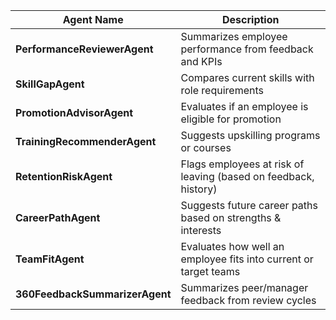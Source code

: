 | Agent Name                     | Description                                                      |
| ------------------------------ | ---------------------------------------------------------------- |
| **PerformanceReviewerAgent**   | Summarizes employee performance from feedback and KPIs           |
| **SkillGapAgent**              | Compares current skills with role requirements                   |
| **PromotionAdvisorAgent**      | Evaluates if an employee is eligible for promotion               |
| **TrainingRecommenderAgent**   | Suggests upskilling programs or courses                          |
| **RetentionRiskAgent**         | Flags employees at risk of leaving (based on feedback, history)  |
| **CareerPathAgent**            | Suggests future career paths based on strengths & interests      |
| **TeamFitAgent**               | Evaluates how well an employee fits into current or target teams |
| **360FeedbackSummarizerAgent** | Summarizes peer/manager feedback from review cycles              |
